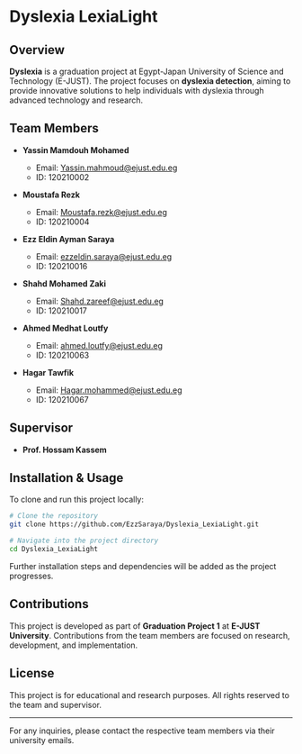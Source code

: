 # Dyslexia LexiaLight

## Overview
**Dyslexia** is a graduation project at Egypt-Japan University of Science and Technology (E-JUST). The project focuses on **dyslexia detection**, aiming to provide innovative solutions to help individuals with dyslexia through advanced technology and research.

## Team Members
- **Yassin Mamdouh Mohamed**  
  - Email: Yassin.mahmoud@ejust.edu.eg  
  - ID: 120210002  
  
- **Moustafa Rezk**  
  - Email: Moustafa.rezk@ejust.edu.eg  
  - ID: 120210004  
  
- **Ezz Eldin Ayman Saraya**  
  - Email: ezzeldin.saraya@ejust.edu.eg  
  - ID: 120210016  
  
- **Shahd Mohamed Zaki**  
  - Email: Shahd.zareef@ejust.edu.eg  
  - ID: 120210017  
  
- **Ahmed Medhat Loutfy**  
  - Email: ahmed.loutfy@ejust.edu.eg  
  - ID: 120210063  
  
- **Hagar Tawfik**  
  - Email: Hagar.mohammed@ejust.edu.eg  
  - ID: 120210067  
  
## Supervisor
- **Prof. Hossam Kassem**

## Installation & Usage
To clone and run this project locally:
```sh
# Clone the repository
git clone https://github.com/EzzSaraya/Dyslexia_LexiaLight.git

# Navigate into the project directory
cd Dyslexia_LexiaLight
```
Further installation steps and dependencies will be added as the project progresses.

## Contributions
This project is developed as part of **Graduation Project 1** at **E-JUST University**. Contributions from the team members are focused on research, development, and implementation.

## License
This project is for educational and research purposes. All rights reserved to the team and supervisor.

---
For any inquiries, please contact the respective team members via their university emails.

